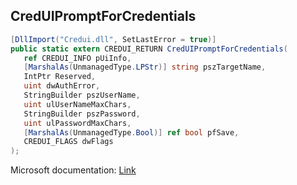 ## CredUIPromptForCredentials

```csharp
[DllImport("Credui.dll", SetLastError = true)]
public static extern CREDUI_RETURN CredUIPromptForCredentials(
   ref CREDUI_INFO pUiInfo,
   [MarshalAs(UnmanagedType.LPStr)] string pszTargetName,
   IntPtr Reserved,
   uint dwAuthError,
   StringBuilder pszUserName,
   uint ulUserNameMaxChars,
   StringBuilder pszPassword,
   uint ulPasswordMaxChars,
   [MarshalAs(UnmanagedType.Bool)] ref bool pfSave,
   CREDUI_FLAGS dwFlags
);
```

Microsoft documentation: [Link](https://learn.microsoft.com/en-us/windows/win32/api/wincred/nf-wincred-creduipromptforcredentialsa)
